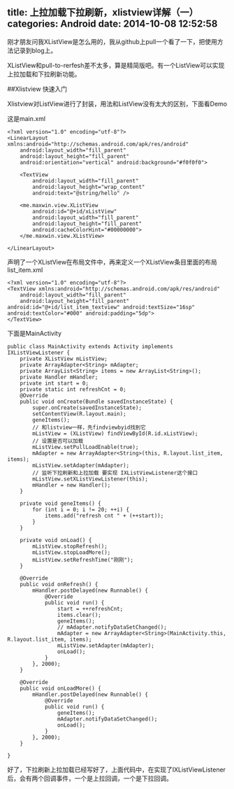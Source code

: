 title: 上拉加载下拉刷新，xlistview详解（一）
categories: Android
date: 2014-10-08 12:52:58
---
刚才朋友问我XListView是怎么用的，我从github上pull一个看了一下，把使用方法记录到blog上。

XListView和pull-to-rerfesh差不太多，算是精简版吧。有一个ListView可以实现上拉加载和下拉刷新功能。

##Xlistview 快速入门<!--more-->

Xlistview对ListView进行了封装，用法和ListView没有太大的区别，下面看Demo

这是main.xml

```
<?xml version="1.0" encoding="utf-8"?>
<LinearLayout xmlns:android="http://schemas.android.com/apk/res/android"
    android:layout_width="fill_parent"
    android:layout_height="fill_parent"
    android:orientation="vertical" android:background="#f0f0f0">

    <TextView
        android:layout_width="fill_parent"
        android:layout_height="wrap_content"
        android:text="@string/hello" />

    <me.maxwin.view.XListView
        android:id="@+id/xListView"
        android:layout_width="fill_parent"
        android:layout_height="fill_parent"
        android:cacheColorHint="#00000000">
    </me.maxwin.view.XListView>

</LinearLayout>
```

声明了一个XListView在布局文件中，再来定义一个XListView条目里面的布局list_item.xml

```
<?xml version="1.0" encoding="utf-8"?>
<TextView xmlns:android="http://schemas.android.com/apk/res/android"
    android:layout_width="fill_parent"
    android:layout_height="fill_parent" android:id="@+id/list_item_textview" android:textSize="16sp" android:textColor="#000" android:padding="5dp">
</TextView>
```

下面是MainActivity

```
public class MainActivity extends Activity implements IXListViewListener {
	private XListView mListView;
	private ArrayAdapter<String> mAdapter;
	private ArrayList<String> items = new ArrayList<String>();
	private Handler mHandler;
	private int start = 0;
	private static int refreshCnt = 0;
	@Override
	public void onCreate(Bundle savedInstanceState) {
		super.onCreate(savedInstanceState);
		setContentView(R.layout.main);
		geneItems();
		// 和listview一样，先findviewbyid找到它
		mListView = (XListView) findViewById(R.id.xListView);
		// 设置是否可以加载
		mListView.setPullLoadEnable(true);
		mAdapter = new ArrayAdapter<String>(this, R.layout.list_item, items);
		mListView.setAdapter(mAdapter);
		// 监听下拉刷新和上拉加载 要实现 IXListViewListener这个接口
		mListView.setXListViewListener(this);
		mHandler = new Handler();
	}

	private void geneItems() {
		for (int i = 0; i != 20; ++i) {
			items.add("refresh cnt " + (++start));
		}
	}

	private void onLoad() {
		mListView.stopRefresh();
		mListView.stopLoadMore();
		mListView.setRefreshTime("刚刚");
	}
	
	@Override
	public void onRefresh() {
		mHandler.postDelayed(new Runnable() {
			@Override
			public void run() {
				start = ++refreshCnt;
				items.clear();
				geneItems();
				// mAdapter.notifyDataSetChanged();
				mAdapter = new ArrayAdapter<String>(MainActivity.this, R.layout.list_item, items);
				mListView.setAdapter(mAdapter);
				onLoad();
			}
		}, 2000);
	}

	@Override
	public void onLoadMore() {
		mHandler.postDelayed(new Runnable() {
			@Override
			public void run() {
				geneItems();
				mAdapter.notifyDataSetChanged();
				onLoad();
			}
		}, 2000);
	}

}
```

好了，下拉刷新上拉加载已经写好了，上面代码中，在实现了IXListViewListener后，会有两个回调事件，一个是上拉回调，一个是下拉回调。